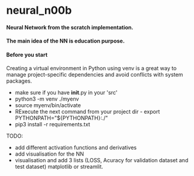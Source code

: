 # neural_n00b
#### Neural Network from the scratch implementation.

#### The main idea of the NN is education purpose.


#### Before you start 
Creating a virtual environment in Python using venv is a great way to manage project-specific dependencies and avoid conflicts with system packages.

- make sure if you have __init__.py in your 'src'
- python3 -m venv ./myenv
- source myenv/bin/activate
- RExecute the next command from your project dir - export PYTHONPATH="${PYTHONPATH}:./" 
- pip3 install -r requirements.txt


TODO:
- add different activation functions and derivatives 
- add visualisation for the NN
- visualisation and add 3 lists (LOSS, Acuracy for validation dataset and test dataset) matplotlib or streamlit. 